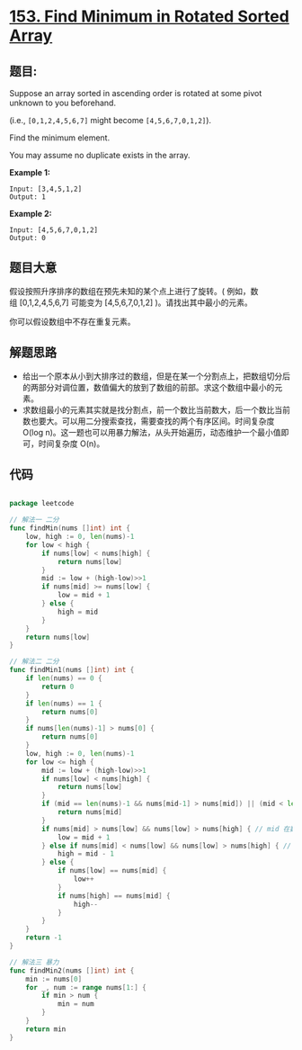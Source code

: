 # [153. Find Minimum in Rotated Sorted Array](https://leetcode.com/problems/find-minimum-in-rotated-sorted-array/)


## 题目:

Suppose an array sorted in ascending order is rotated at some pivot unknown to you beforehand.

(i.e., `[0,1,2,4,5,6,7]` might become `[4,5,6,7,0,1,2]`).

Find the minimum element.

You may assume no duplicate exists in the array.

**Example 1:**

    Input: [3,4,5,1,2] 
    Output: 1

**Example 2:**

    Input: [4,5,6,7,0,1,2]
    Output: 0


## 题目大意

假设按照升序排序的数组在预先未知的某个点上进行了旋转。( 例如，数组 [0,1,2,4,5,6,7] 可能变为 [4,5,6,7,0,1,2] )。请找出其中最小的元素。

你可以假设数组中不存在重复元素。


## 解题思路

- 给出一个原本从小到大排序过的数组，但是在某一个分割点上，把数组切分后的两部分对调位置，数值偏大的放到了数组的前部。求这个数组中最小的元素。
- 求数组最小的元素其实就是找分割点，前一个数比当前数大，后一个数比当前数也要大。可以用二分搜索查找，需要查找的两个有序区间。时间复杂度  O(log n)。这一题也可以用暴力解法，从头开始遍历，动态维护一个最小值即可，时间复杂度 O(n)。


## 代码

```go

package leetcode

// 解法一 二分
func findMin(nums []int) int {
	low, high := 0, len(nums)-1
	for low < high {
		if nums[low] < nums[high] {
			return nums[low]
		}
		mid := low + (high-low)>>1
		if nums[mid] >= nums[low] {
			low = mid + 1
		} else {
			high = mid
		}
	}
	return nums[low]
}

// 解法二 二分
func findMin1(nums []int) int {
	if len(nums) == 0 {
		return 0
	}
	if len(nums) == 1 {
		return nums[0]
	}
	if nums[len(nums)-1] > nums[0] {
		return nums[0]
	}
	low, high := 0, len(nums)-1
	for low <= high {
		mid := low + (high-low)>>1
		if nums[low] < nums[high] {
			return nums[low]
		}
		if (mid == len(nums)-1 && nums[mid-1] > nums[mid]) || (mid < len(nums)-1 && mid > 0 && nums[mid-1] > nums[mid] && nums[mid] < nums[mid+1]) {
			return nums[mid]
		}
		if nums[mid] > nums[low] && nums[low] > nums[high] { // mid 在数值大的一部分区间里
			low = mid + 1
		} else if nums[mid] < nums[low] && nums[low] > nums[high] { // mid 在数值小的一部分区间里
			high = mid - 1
		} else {
			if nums[low] == nums[mid] {
				low++
			}
			if nums[high] == nums[mid] {
				high--
			}
		}
	}
	return -1
}

// 解法三 暴力
func findMin2(nums []int) int {
	min := nums[0]
	for _, num := range nums[1:] {
		if min > num {
			min = num
		}
	}
	return min
}

```